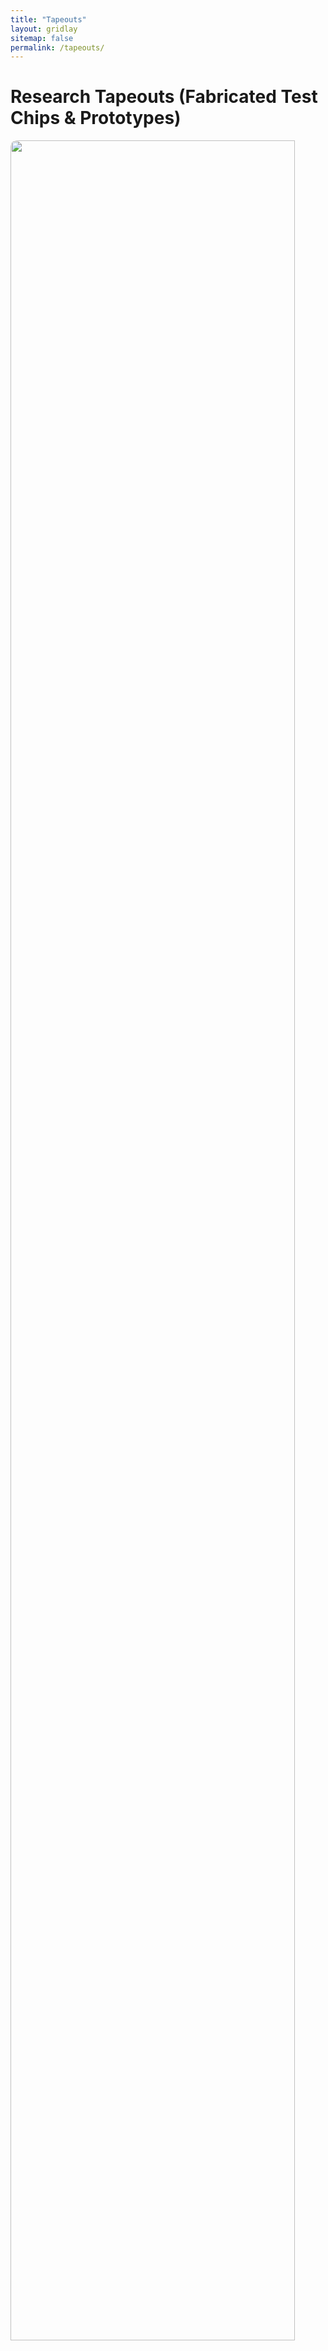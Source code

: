 ```yaml
---
title: "Tapeouts"
layout: gridlay
sitemap: false
permalink: /tapeouts/
---
```



# Research Tapeouts (Fabricated Test Chips & Prototypes)

<div class="rowl1">
  <img src="{{ site.url }}{{ site.baseurl }}/images/chipspic/LEO1_SoC.png" class="img-responsive" width="95%" style="float: top; border-radius: 10px;" />
  
  <!-- Apply inline styling for black text -->
  <h4 style="color: black; font-weight: bold;">RISC-V-based Research Platform in 65nm</h4>
  <ul>
    <li>Joint design with <a href="https://enicslabs.com/" target="_blank">Emerging Nanoscaled Circuits and Systems (EnICS)</a> Laboratories, Bar-Ilan University, Israel</li>
    <li><strong>Chip Name:</strong> LEO-I</li>
    <li><strong>Technology:</strong> TSMC 65nm</li>
    <li><strong>Role:</strong> Backend designer (entire SoC integration)</li>
    <li>
      <strong>Description:</strong> A novel platform for bringing a project from the concept to the tapeout stage in a short
      amount of time. An open-source and extendable RISC-V architecture is exploited to build a small area
      footprint core. This leads the research platform to be flexible in terms of design integration, while also
      allowing fast design cycles of research chips.
      Note that, from the SoC layout picture at the top, the research modules (RM) labels over some layout areas correspond to different analog/digital designs from different research groups. 
    </li>
    <li>
	  <strong>Main related publication/s as main author or co-author:</strong>
	  <ul>
	    <li><strong style="color: #ff6666;">E. Garzón</strong>, R. Golman, O. Harel, T. Noy, Y. Kra, A. Pollock, S. Yuzhaninov, Y. Shoshan, Y. Rudin, Y. Weitzman, et al., "A RISC-V-based research platform for rapid design cycle", IEEE International Symposium on Circuits and Systems (ISCAS), Austin Texas, USA, 28 May-01 Jun., 2022. (<a href="http://dx.doi.org/10.1109/ISCAS48785.2022.9937866" target="_blank">link</a>)</li>
	  </ul>
	</li>
  </ul>
</div>

<div class="rowl1">
  <img src="{{ site.url }}{{ site.baseurl }}/images/chipspic/LEO2_HDCAM.png" class="center" width="85%" style="float: top; border-radius: 10px;" />
  
  <!-- Apply inline styling for black text -->
  <h4 style="color: black; font-weight: bold;">HD-CAM Memory Macro in 65nm</h4>
  <ul>
    <li>Full design at <a href="https://enicslabs.com/" target="_blank">Emerging Nanoscaled Circuits and Systems (EnICS)</a> Laboratories, Bar-Ilan University, Israel</li>
    <li><strong>Chip Name:</strong> LEO-II</li>
    <li><strong>Technology:</strong> TSMC 65nm</li>
    <li><strong>Macro Name:</strong> HD-CAM</li>
    <li><strong>Role:</strong> Theoretical functional verification by means of simulations, and support in the design and experimental measurements of the memory Macro</li>
    <li>
      <strong>Description:</strong> A novel Hamming distance tolerant CAM (HD-CAM) for energy-efficient in-memory approximate matching applications. The fabricated HD-CAM macro presents high F1-score and AOC values during approximate match operations. 
    </li>
    <li>
    <strong>Main related publication/s as main author or co-author:</strong>
    <ul>
      <li><strong style="color: #ff6666;">E. Garzón</strong>, E. Rechef, R. Golman, O. Harel, Y. Harary, P. Snapir, M. Lanuzza, A. Teman, L. Yavits, "A 128-kbit Approximate Search-Capable Content-Addressable Memory (CAM) With Tunable Hamming Distance", IEEE Journal of Solid-State Circuits, 2025. (<a href="http://dx.doi.org/10.1109/JSSC.2025.3529715" target="_blank">link</a>)</li>
      <li><strong style="color: #ff6666;">E. Garzón</strong>, R. Golman, M. Lanuzza, A. Teman, L.Yavits, "A Low-Complexity Sensing Scheme for Approximate Matching Content-Addressable Memory", IEEE Transactions on Circuits and Systems II, 2023. (<a href="http://dx.doi.org/10.1109/TCSII.2023.3286257" target="_blank">link</a>)</li>
      <li><strong style="color: #ff6666;">E. Garzón</strong>, R. Golman, Z. Jahshan, R. Hanhan, N. Vinshtok-Melnik, M. Lanuzza, A. Teman, L. Yavits, "Hamming Distance Tolerant Content-Addressable Memory (HD-CAM) for DNA Classification", IEEE Access, 2022. (<a href="http://dx.doi.org/10.1109/ACCESS.2022.3158305" target="_blank">link</a>)</li>
    </ul>
  </li>
  </ul>
</div>

<div class="rowl1">
  <img src="{{ site.url }}{{ site.baseurl }}/images/chipspic/TempSensor.png" class="center" width="30%" style="float: top; border-radius: 10px;" />
  
  <!-- Apply inline styling for black text -->
  <h4 style="color: black; font-weight: bold;">Fully-Integrated Temperature Sensor in 180nm</h4>
  <ul>
    <li>Full design at Department of Computer Engineering, Modeling, Electronics and Systems, University of Calabria, Rende, Italy</li>
    <li><strong>Technology:</strong> TSMC 180nm</li>
    <li><strong>Role:</strong> Support in layout design and experimental measurements of the test chip. Design led by Dr. <a href="https://scholar.google.com/citations?user=OyphmfMAAAAJ&hl=en&oi=ao" target="_blank">Benjamin Zambrano</a></li>
    <li>
    <strong>Description:</strong> Fully-integrated, ultralow-power, ring oscillator-based CMOS temperature sensor for energy-constrained, low-cost applications (e.g., Internet-of-Things). 
    </li>
    <li>
    <strong>Main related publication/s as main author or co-author:</strong>
    <ul>
      <li> B. Zambrano, <strong style="color: #ff6666;">E. Garzón</strong>, S. Strangio, F. Crupi, M. Lanuzza, "A 0.05 mm2, 350 mV, 14 nW Fully-Integrated Temperature Sensor in 180-nm CMOS", IEEE Transactions on Circuits and Systems II, 2022. (<a href="http://dx.doi.org/10.1109/TCSII.2021.3112812" target="_blank">link</a>)</li>
    </ul>
  </li>
  </ul>
</div>